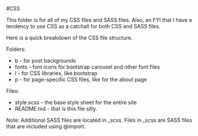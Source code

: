 #CSS

This folder is for all of my CSS files and SASS files. Also, an FYI that I have a tendency to use CSS as a catchall for both CSS and SASS files. 

Here is a quick breakdown of the CSS file structure. 

Folders:

* b - for post backgrounds
* fonts - font icons for bootstrap carousel and other font files 
* l - for CSS libraries, like bootstrap 
* p - for page-specific CSS files, like for the about page 

Files: 

* style.scss - the base style sheet for the entire site
* README.md - that is this file silly. 

Note: Additional SASS files are located in _scss. Files in _scss are SASS files that are included using @import.   